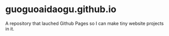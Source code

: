 # guoguoaidaogu.github.io
A repository that lauched Github Pages so I can make tiny website projects in it.
